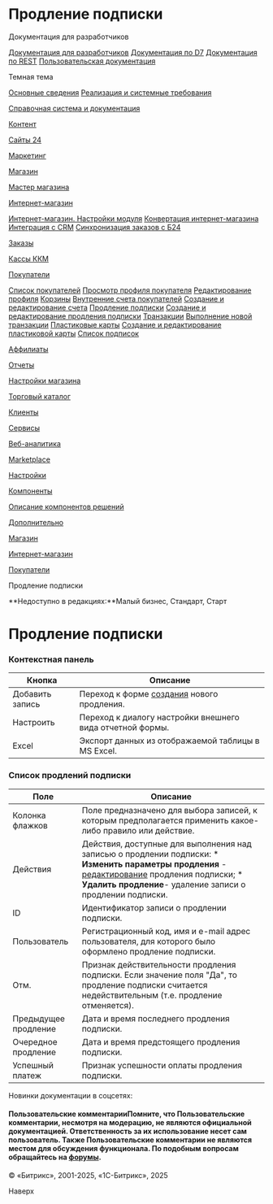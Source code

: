 # Продление подписки

Документация для разработчиков

[Документация для разработчиков](https://dev.1c-bitrix.ru/api_help/)
[Документация по D7](https://dev.1c-bitrix.ru/api_d7/)
[Документация по REST](https://dev.1c-bitrix.ru/rest_help/)
[Пользовательская документация](https://dev.1c-bitrix.ru/user_help/)

Темная тема

[Основные сведения](/user_help/index.php)
[Реализация и системные требования](/user_help/reqintro.php)

[Справочная система и документация](/user_help/help/index.php)

[Контент](/user_help/content/index.php)

[Сайты 24](/user_help/sites24/index.php)

[Маркетинг](/user_help/marketing/index.php)

[Магазин](/user_help/store/index.php)

[Мастер магазина](/user_help/store/storeassist.php)

[Интернет-магазин](/user_help/store/sale/index.php)

[Интернет-магазин. Настройки модуля](/user_help/store/sale/settings_sale.php)
[Конвертация интернет-магазина](/user_help/store/sale/sale_converter.php)
[Интеграция с CRM](/user_help/store/sale/sale_crm.php)
[Синхронизация заказов с Б24](/user_help/store/sale/sale_order_crm.php)

[Заказы](/user_help/store/sale/orders/index.php)

[Кассы ККМ](/user_help/store/sale/cashbox/index.php)

[Покупатели](/user_help/store/sale/user_accounts/index.php)

[Список покупателей](/user_help/store/sale/user_accounts/buyers_list.php)
[Просмотр профиля покупателя](/user_help/store/sale/user_accounts/profile_view.php)
[Редактирование профиля](/user_help/store/sale/user_accounts/sale_buyers_profile_edit.php)
[Корзины](/user_help/store/sale/user_accounts/baskets.php)
[Внутренние счета покупателей](/user_help/store/sale/user_accounts/sale_account_admin.php)
[Создание и редактирование счета](/user_help/store/sale/user_accounts/sale_account_edit.php)
[Продление подписки](/user_help/store/sale/user_accounts/sale_recurring_admin.php)
[Создание и редактирование продления подписки](/user_help/store/sale/user_accounts/sale_recurring_edit.php)
[Транзакции](/user_help/store/sale/user_accounts/sale_transact_admin.php)
[Выполнение новой транзакции](/user_help/store/sale/user_accounts/sale_transact_edit.php)
[Пластиковые карты](/user_help/store/sale/user_accounts/sale_ccards_admin.php)
[Создание и редактирование пластиковой карты](/user_help/store/sale/user_accounts/sale_ccards_edit.php)
[Список подписок](/user_help/store/sale/user_accounts/cat_subscription_list.php)

[Аффилиаты](/user_help/store/sale/affiliates/index.php)

[Отчеты](/user_help/store/sale/statistic/index.php)

[Настройки магазина](/user_help/store/sale/settings/index.php)

[Торговый каталог](/user_help/store/catalog/index.php)

[Клиенты](/user_help/clients/index.php)

[Сервисы](/user_help/service/index.php)

[Веб-аналитика](/user_help/statistic/index.php)

[Marketplace](/user_help/marketplace/index.php)

[Настройки](/user_help/settings/index.php)

[Компоненты](/user_help/components/index.php)

[Описание компонентов решений](/user_help/description_decisions/index.php)

[Дополнительно](/user_help/additional/index.php)

[Магазин](/user_help/store/index.php)

[Интернет-магазин](/user_help/store/sale/index.php)

[Покупатели](/user_help/store/sale/user_accounts/index.php)

Продление подписки

**Недоступно в редакциях:**Малый бизнес, Стандарт, Старт

# Продление подписки

### Контекстная панель

| Кнопка | Описание |
| --- | --- |
| Добавить запись | Переход к форме [создания](/user_help/store/sale/user_accounts/sale_recurring_edit.php) нового продления. |
| Настроить | Переход к диалогу настройки внешнего вида отчетной формы. |
| Excel | Экспорт данных из отображаемой таблицы в MS Excel. |

### Список продлений подписки

| Поле | Описание |
| --- | --- |
| Колонка флажков | Поле предназначено для выбора записей, к которым предполагается применить какое-либо правило или действие. |
| Действия | Действия, доступные для выполнения над записью о продлении подписки:  * **Изменить параметры продления** - [редактирование](/user_help/store/sale/user_accounts/sale_recurring_edit.php) продления подписки; * **Удалить продление**- удаление записи о продлении подписки. |
| ID | Идентификатор записи о продлении подписки. |
| Пользователь | Регистрационный код, имя и e-mail адрес пользователя, для которого было оформлено продление подписки. |
| Отм. | Признак действительности продления подписки.   Если значение поля "Да", то продление подписки считается недействительным (т.е. продление отменяется). |
| Предыдущее продление | Дата и время последнего продления подписки. |
| Очередное продление | Дата и время предстоящего продления подписки. |
| Успешный платеж | Признак успешности оплаты продления подписки. |

Новинки документации в соцсетях:

#### Пользовательские комментарииПомните, что Пользовательские комментарии, несмотря на модерацию, не являются официальной документацией. Ответственность за их использование несет сам пользователь. Также Пользовательские комментарии не являются местом для обсуждения функционала. По подобным вопросам обращайтесь на [форумы](http://dev.1c-bitrix.ru/community/forums/group1/).

© «Битрикс», 2001-2025, «1С-Битрикс», 2025

Наверх